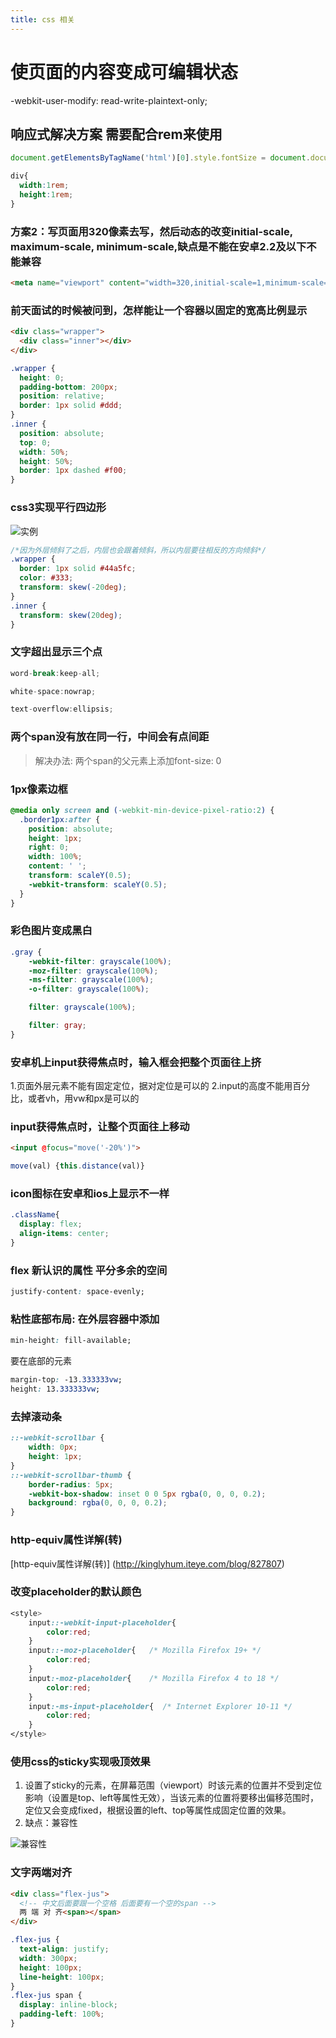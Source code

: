 ```yaml
---
title: css 相关
---
```


# 使页面的内容变成可编辑状态

  -webkit-user-modify: read-write-plaintext-only;

## 响应式解决方案  需要配合rem来使用

```js
document.getElementsByTagName('html')[0].style.fontSize = document.documentElement.clientWidth/10 + "px";
```

```css
div{
  width:1rem;
  height:1rem;
}
```

### 方案2：写页面用320像素去写，然后动态的改变initial-scale, maximum-scale, minimum-scale,缺点是不能在安卓2.2及以下不能兼容

```html
<meta name="viewport" content="width=320,initial-scale=1,minimum-scale=1,maximum=1">
```

### 前天面试的时候被问到，怎样能让一个容器以固定的宽高比例显示

```html
<div class="wrapper">
  <div class="inner"></div>
</div>
```

```css
.wrapper {
  height: 0;
  padding-bottom: 200px;
  position: relative;
  border: 1px solid #ddd;
}
.inner {
  position: absolute;
  top: 0;
  width: 50%;
  height: 50%;
  border: 1px dashed #f00;
}
```

### css3实现平行四边形

![实例](http://mmbiz.qpic.cn/mmbiz_jpg/zPh0erYjkib1wEDCbVm1BMPF4Ipy9icYLsOVBTDH4t5NxJgrojGIUXX2r32xR9txBS389HP0MuZshnPhYb1N8voQ/640?wx_fmt=jpeg&tp=webp&wxfrom=5&wx_lazy=1)

```css
/*因为外层倾斜了之后，内层也会跟着倾斜，所以内层要往相反的方向倾斜*/
.wrapper {
  border: 1px solid #44a5fc;
  color: #333;
  transform: skew(-20deg);
}
.inner {
  transform: skew(20deg);
}
```

### 文字超出显示三个点

```js
word-break:keep-all;

white-space:nowrap;

text-overflow:ellipsis;
```

### 两个span没有放在同一行，中间会有点间距

> 解决办法: 两个span的父元素上添加font-size: 0

### 1px像素边框

```css
@media only screen and (-webkit-min-device-pixel-ratio:2) {
  .border1px:after {
    position: absolute;
    height: 1px;
    right: 0;
    width: 100%;
    content: ' ';
    transform: scaleY(0.5);
    -webkit-transform: scaleY(0.5);
  }
}
```

### 彩色图片变成黑白

```css
.gray {
    -webkit-filter: grayscale(100%);
    -moz-filter: grayscale(100%);
    -ms-filter: grayscale(100%);
    -o-filter: grayscale(100%);

    filter: grayscale(100%);

    filter: gray;
}
```

### 安卓机上input获得焦点时，输入框会把整个页面往上挤

1.页面外层元素不能有固定定位，据对定位是可以的
2.input的高度不能用百分比，或者vh，用vw和px是可以的

### input获得焦点时，让整个页面往上移动

```html
<input @focus="move('-20%')">
```

```js
move(val) {this.distance(val)}
```

### icon图标在安卓和ios上显示不一样

```css
.className{
  display: flex;
  align-items: center;
}
```

### flex 新认识的属性  平分多余的空间

```css
justify-content: space-evenly;
```

### 粘性底部布局: 在外层容器中添加

```css
min-height: fill-available;
```

要在底部的元素

```css
margin-top: -13.333333vw;
height: 13.333333vw;
```

### 去掉滚动条

```css
::-webkit-scrollbar {
    width: 0px;
    height: 1px;
}
::-webkit-scrollbar-thumb {
    border-radius: 5px;
    -webkit-box-shadow: inset 0 0 5px rgba(0, 0, 0, 0.2);
    background: rgba(0, 0, 0, 0.2);
}
```

### http-equiv属性详解(转)

[http-equiv属性详解(转)] (http://kinglyhum.iteye.com/blog/827807)

### 改变placeholder的默认颜色

```css
<style>
    input::-webkit-input-placeholder{
        color:red;
    }
    input::-moz-placeholder{   /* Mozilla Firefox 19+ */
        color:red;
    }
    input:-moz-placeholder{    /* Mozilla Firefox 4 to 18 */
        color:red;
    }
    input:-ms-input-placeholder{  /* Internet Explorer 10-11 */ 
        color:red;
    }
</style>
```

### 使用css的sticky实现吸顶效果

1. 设置了sticky的元素，在屏幕范围（viewport）时该元素的位置并不受到定位影响（设置是top、left等属性无效），当该元素的位置将要移出偏移范围时，定位又会变成fixed，根据设置的left、top等属性成固定位置的效果。
2. 缺点：兼容性

![兼容性](https://test123-1257243555.cos.ap-chengdu.myqcloud.com/sticky%E5%85%BC%E5%AE%B9.png?sign=q-sign-algorithm%3Dsha1%26q-ak%3DAKIDrbxHckIbGiy3A6QTtCSZfDf09GG4LGvF%26q-sign-time%3D1534843417%3B1534844317%26q-key-time%3D1534843417%3B1534844317%26q-header-list%3D%26q-url-param-list%3D%26q-signature%3Ddcdd1d36c147376c494c8f78847f7e1828d932b9)

### 文字两端对齐

```html
<div class="flex-jus">
  <!-- 中文后面要跟一个空格 后面要有一个空的span -->
  两 端 对 齐<span></span>
</div>
```

```css
.flex-jus {
  text-align: justify;
  width: 300px;
  height: 100px;
  line-height: 100px;
}
.flex-jus span {
  display: inline-block;
  padding-left: 100%;
}
```
